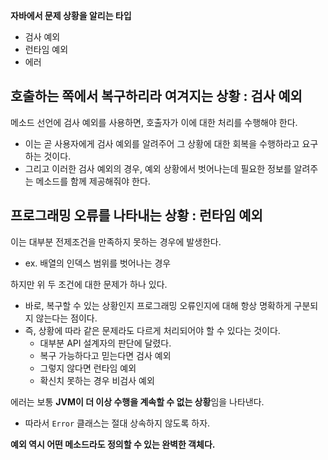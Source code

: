 **자바에서 문제 상황을 알리는 타입**
- 검사 예외
- 런타임 예외
- 에러

## 호출하는 쪽에서 복구하리라 여겨지는 상황 : 검사 예외
메소드 선언에 검사 예외를 사용하면, 호출자가 이에 대한 처리를 수행해야 한다.
- 이는 곧 사용자에게 검사 예외를 알려주어 그 상황에 대한 회복을 수행하라고 요구하는 것이다.
- 그리고 이러한 검사 예외의 경우, 예외 상황에서 벗어나는데 필요한 정보를 알려주는 메소드를 함께 제공해줘야 한다.

## 프로그래밍 오류를 나타내는 상황 : 런타임 예외
이는 대부분 전제조건을 만족하지 못하는 경우에 발생한다.
- ex. 배열의 인덱스 범위를 벗어나는 경우

하지만 위 두 조건에 대한 문제가 하나 있다.
- 바로, 복구할 수 있는 상황인지 프로그래밍 오류인지에 대해 항상 명확하게 구분되지 않는다는 점이다.
- 즉, 상황에 따라 같은 문제라도 다르게 처리되어야 할 수 있다는 것이다.
  - 대부분 API 설계자의 판단에 달렸다.
  - 복구 가능하다고 믿는다면 검사 예외
  - 그렇지 않다면 런타임 예외
  - 확신치 못하는 경우 비검사 예외
 
에러는 보통 **JVM이 더 이상 수행을 계속할 수 없는 상황**임을 나타낸다.
- 따라서 `Error` 클래스는 절대 상속하지 않도록 하자.

**예외 역시 어떤 메소드라도 정의할 수 있는 완벽한 객체다.**
